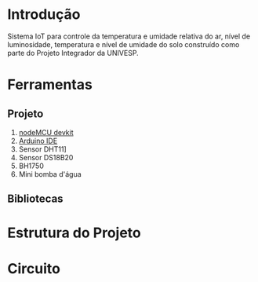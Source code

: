 # Introdução

Sistema IoT para controle da temperatura e umidade relativa do ar, nível de luminosidade, temperatura e nível de umidade do solo construído como parte do Projeto Integrador da UNIVESP.

# Ferramentas

## Projeto

1. [nodeMCU devkit](https://github.com/nodemcu/nodemcu-devkit-v1.0)
2. [Arduino IDE](https://www.arduino.cc/en/software)
3. Sensor DHT11]
4. Sensor DS18B20
5. BH1750
6. Mini bomba d'água

## Bibliotecas

# Estrutura do Projeto

# Circuito


